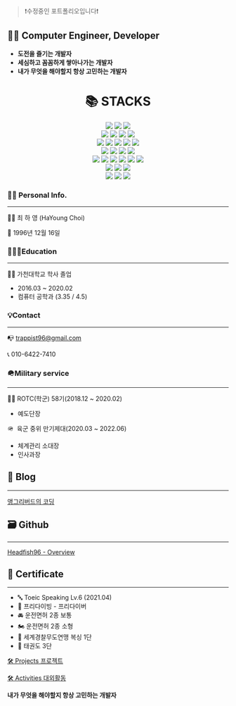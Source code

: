 > ❗수정중인 포트폴리오입니다❗
> 

## 👨‍💻 Computer Engineer, Developer

- **도전을 즐기는 개발자**
- **세심하고 꼼꼼하게 쌓아나가는 개발자**
- **내가 무엇을 해야할지 항상 고민하는 개발자**

<div align=center><h1>📚 STACKS</h1></div>

<div align=center> 
  <img src="https://img.shields.io/badge/java-007396?style=for-the-badge&logo=java&logoColor=white"> 
  <img src="https://img.shields.io/badge/c++-00599C?style=for-the-badge&logo=c%2B%2B&logoColor=white">
  <img src="https://img.shields.io/badge/python-3776AB?style=for-the-badge&logo=python&logoColor=white"> 
  <br>
  
  <img src="https://img.shields.io/badge/html5-E34F26?style=for-the-badge&logo=html5&logoColor=white"> 
  <img src="https://img.shields.io/badge/css-1572B6?style=for-the-badge&logo=css3&logoColor=white"> 
  <img src="https://img.shields.io/badge/javascript-F7DF1E?style=for-the-badge&logo=javascript&logoColor=black"> 
  <img src="https://img.shields.io/badge/jquery-0769AD?style=for-the-badge&logo=jquery&logoColor=white">
  <br>
  
  <img src="https://img.shields.io/badge/oracle-F80000?style=for-the-badge&logo=oracle&logoColor=white"> 
  <img src="https://img.shields.io/badge/mysql-4479A1?style=for-the-badge&logo=mysql&logoColor=white"> 
  <img src="https://img.shields.io/badge/mariaDB-003545?style=for-the-badge&logo=mariaDB&logoColor=white"> 
  <img src="https://img.shields.io/badge/mongoDB-47A248?style=for-the-badge&logo=MongoDB&logoColor=white">
  <img src="https://img.shields.io/badge/firebase-FFCA28?style=for-the-badge&logo=firebase&logoColor=white">
  <br>
  
  <img src="https://img.shields.io/badge/react-61DAFB?style=for-the-badge&logo=react&logoColor=black"> 
  <img src="https://img.shields.io/badge/vue.js-4FC08D?style=for-the-badge&logo=vue.js&logoColor=white"> 
  <img src="https://img.shields.io/badge/angular.js-DD0031?style=for-the-badge&logo=angularjs&logoColor=white">
  <img src="https://img.shields.io/badge/node.js-339933?style=for-the-badge&logo=Node.js&logoColor=white">
  <br>
  
  <img src="https://img.shields.io/badge/spring-6DB33F?style=for-the-badge&logo=spring&logoColor=white"> 
  <img src="https://img.shields.io/badge/express-000000?style=for-the-badge&logo=express&logoColor=white">
  <img src="https://img.shields.io/badge/django-092E20?style=for-the-badge&logo=django&logoColor=white">
  <img src="https://img.shields.io/badge/flask-000000?style=for-the-badge&logo=flask&logoColor=white">
  <img src="https://img.shields.io/badge/flutter-02569B?style=for-the-badge&logo=flutter&logoColor=white">
  
  <img src="https://img.shields.io/badge/bootstrap-7952B3?style=for-the-badge&logo=bootstrap&logoColor=white">
  <br>

  <img src="https://img.shields.io/badge/linux-FCC624?style=for-the-badge&logo=linux&logoColor=black"> 
  <img src="https://img.shields.io/badge/amazonaws-232F3E?style=for-the-badge&logo=amazonaws&logoColor=white"> 
  <img src="https://img.shields.io/badge/apache tomcat-F8DC75?style=for-the-badge&logo=apachetomcat&logoColor=white">
  <br>
  
  <img src="https://img.shields.io/badge/github-181717?style=for-the-badge&logo=github&logoColor=white">
  <img src="https://img.shields.io/badge/git-F05032?style=for-the-badge&logo=git&logoColor=white">
  <img src="https://img.shields.io/badge/fontawesome-339AF0?style=for-the-badge&logo=fontawesome&logoColor=white">
  <br>
</div>

### 👨‍💻 Personal Info.

---

👨‍💻 최 하 영 (HaYoung Choi)

📅 1996년 12월 16일

### 👨🏻‍🎓**Education**

---

👨‍🎓  가천대학교 학사 졸업

- 2016.03 ~ 2020.02
- 컴퓨터 공학과 (3.35 / 4.5)

### 💡Contact

---

📭  trappist96@gmail.com 

📞  010-6422-7410

### **🪖Military service**

---

👨‍✈️ ROTC(학군) 58기(2018.12 ~ 2020.02)

- 예도단장

🪖  육군 중위 만기제대(2020.03 ~ 2022.06)

- 체계관리 소대장
- 인사과장

## 📝 Blog

---

[앵그리버드의 코딩](https://coder-angrybird.tistory.com)

## 🗃 Github

---

[Headfish96 - Overview](https://github.com/Headfish96)

## 📑 Certificate

---

- 🔤 Toeic Speaking Lv.6 (2021.04)
- 🤿 프리다이빙 - 프리다이버
- 🚘 운전면허 2종 보통
- 🏍 운전면허 2종 소형
- 🥊 세계경찰무도연맹 복싱 1단
- 🥋 태권도 3단

[🛠 Projects 프로젝트](https://www.notion.so/3c57bd0f0cc34fa8be4bd398723305ac)

[🛠 Activities 대외활동](https://www.notion.so/d89ed55b93b9449aaf6f3a8e6b62a960)

**내가 무엇을 해야할지 항상 고민하는 개발자**

